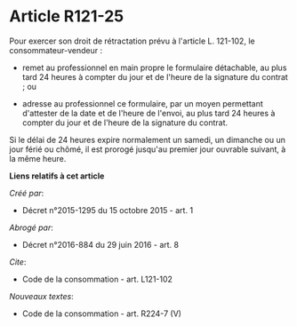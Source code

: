 # Article R121-25

Pour exercer son droit de rétractation prévu à l'article L. 121-102, le consommateur-vendeur :

- remet au professionnel en main propre le formulaire détachable, au plus tard 24 heures à compter du jour et de l'heure de
la signature du contrat ; ou

- adresse au professionnel ce formulaire, par un moyen permettant d'attester de la date et de l'heure de l'envoi, au plus
tard 24 heures à compter du jour et de l'heure de la signature du contrat. 

Si le délai de 24 heures expire normalement un samedi, un dimanche ou un jour férié ou chômé, il est prorogé jusqu'au premier
jour ouvrable suivant, à la même heure.

**Liens relatifs à cet article**

_Créé par_:

  - Décret n°2015-1295 du 15 octobre 2015 - art. 1

_Abrogé par_:

  - Décret n°2016-884 du 29 juin 2016 - art. 8

_Cite_:

  - Code de la consommation - art. L121-102

_Nouveaux textes_:

  - Code de la consommation - art. R224-7 (V)
